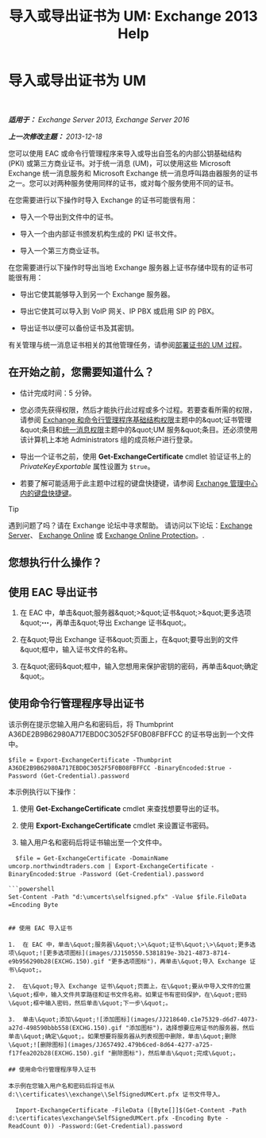 ﻿---
title: '导入或导出证书为 UM: Exchange 2013 Help'
TOCTitle: 导入或导出证书为 UM
ms:assetid: ee688c33-2e08-47e7-95fc-04ba10238341
ms:mtpsurl: https://technet.microsoft.com/zh-cn/library/Dn205143(v=EXCHG.150)
ms:contentKeyID: 54652305
ms.date: 05/21/2018
mtps_version: v=EXCHG.150
ms.translationtype: MT
---

# 导入或导出证书为 UM

 

_**适用于：** Exchange Server 2013, Exchange Server 2016_

_**上一次修改主题：** 2013-12-18_

您可以使用 EAC 或命令行管理程序来导入或导出自签名的内部公钥基础结构 (PKI) 或第三方商业证书。对于统一消息 (UM)，可以使用这些 Microsoft Exchange 统一消息服务和 Microsoft Exchange 统一消息呼叫路由器服务的证书之一。您可以对两种服务使用同样的证书，或对每个服务使用不同的证书。

在您需要进行以下操作时导入 Exchange 的证书可能很有用：

  - 导入一个导出到文件中的证书。

  - 导入一个由内部证书颁发机构生成的 PKI 证书文件。

  - 导入一个第三方商业证书。

在您需要进行以下操作时导出当地 Exchange 服务器上证书存储中现有的证书可能很有用：

  - 导出它使其能够导入到另一个 Exchange 服务器。

  - 导出它使其可以导入到 VoIP 网关、IP PBX 或启用 SIP 的 PBX。

  - 导出证书以便可以备份证书及其密钥。

有关管理与统一消息证书相关的其他管理任务，请参阅[部署证书的 UM 过程](deploying-certificates-for-um-procedures-exchange-2013-help.md)。

## 在开始之前，您需要知道什么？

  - 估计完成时间：5 分钟。

  - 您必须先获得权限，然后才能执行此过程或多个过程。若要查看所需的权限，请参阅 [Exchange 和命令行管理程序基础结构权限](exchange-and-shell-infrastructure-permissions-exchange-2013-help.md)主题中的\&quot;证书管理\&quot;条目和[统一消息权限](unified-messaging-permissions-exchange-2013-help.md)主题中的\&quot;UM 服务\&quot;条目。还必须使用该计算机上本地 Administrators 组的成员帐户进行登录。

  - 导出一个证书之前，使用 **Get-ExchangeCertificate** cmdlet 验证证书上的 *PrivateKeyExportable* 属性设置为 `$true`。

  - 若要了解可能适用于此主题中过程的键盘快捷键，请参阅 [Exchange 管理中心内的键盘快捷键](keyboard-shortcuts-in-the-exchange-admin-center-exchange-online-protection-help.md)。

> [!TIP]  
> 遇到问题了吗？请在 Exchange 论坛中寻求帮助。 请访问以下论坛：<a href="https://go.microsoft.com/fwlink/p/?linkid=60612">Exchange Server</a>、 <a href="https://go.microsoft.com/fwlink/p/?linkid=267542">Exchange Online</a> 或 <a href="https://go.microsoft.com/fwlink/p/?linkid=285351">Exchange Online Protection</a>。.


## 您想执行什么操作？

## 使用 EAC 导出证书

1.  在 EAC 中，单击\&quot;服务器\&quot;\>\&quot;证书\&quot;\>\&quot;更多选项\&quot;![更多选项图标](images/JJ150550.5381819e-3b21-4873-8714-e9b956290b28(EXCHG.150).gif "更多选项图标")，再单击\&quot;导出 Exchange 证书\&quot;。

2.  在\&quot;导出 Exchange 证书\&quot;页面上，在\&quot;要导出到的文件\&quot;框中，输入证书文件的名称。

3.  在\&quot;密码\&quot;框中，输入您想用来保护密钥的密码，再单击\&quot;确定\&quot;。

## 使用命令行管理程序导出证书

该示例在提示您输入用户名和密码后，将 Thumbprint A36DE2B9B62980A717EBD0C3052F5F0B08FBFFCC 的证书导出到一个文件中。

    $file = Export-ExchangeCertificate -Thumbprint A36DE2B9B62980A717EBD0C3052F5F0B08FBFFCC -BinaryEncoded:$true -Password (Get-Credential).password

本示例执行以下操作：

1.  使用 **Get-ExchangeCertificate** cmdlet 来查找想要导出的证书。

2.  使用 **Export-ExchangeCertificate** cmdlet 来设置证书密码。

3.  输入用户名和密码后将证书输出至一个文件中。

<!-- end list -->
  ```
    $file = Get-ExchangeCertificate -DomainName umcorp.northwindtraders.com | Export-ExchangeCertificate -BinaryEncoded:$true -Password (Get-Credential).password
  ```
  ```
```powershell
Set-Content -Path "d:\umcerts\selfsigned.pfx" -Value $file.FileData =Encoding Byte
```
  ```
  
## 使用 EAC 导入证书

1.  在 EAC 中，单击\&quot;服务器\&quot;\>\&quot;证书\&quot;\>\&quot;更多选项\&quot;![更多选项图标](images/JJ150550.5381819e-3b21-4873-8714-e9b956290b28(EXCHG.150).gif "更多选项图标")，再单击\&quot;导入 Exchange 证书\&quot;。

2.  在\&quot;导入 Exchange 证书\&quot;页面上，在\&quot;要从中导入文件的位置\&quot;框中，输入文件共享路径和证书文件名称。如果证书有密码保护，在\&quot;密码\&quot;框中输入密码，然后单击\&quot;下一步\&quot;。

3.  单击\&quot;添加\&quot;![添加图标](images/JJ218640.c1e75329-d6d7-4073-a27d-498590bbb558(EXCHG.150).gif "添加图标")，选择想要应用证书的服务器，然后单击\&quot;确定\&quot;。如果想要将服务器从列表视图中删除，单击\&quot;删除\&quot;![删除图标](images/JJ657492.479b6ced-8d64-4277-a725-f17fea202b28(EXCHG.150).gif "删除图标")，然后单击\&quot;完成\&quot;。

## 使用命令行管理程序导入证书

本示例在您输入用户名和密码后将证书从 d:\\certificates\\exchange\\SelfSignedUMCert.pfx 证书文件导入。

    Import-ExchangeCertificate -FileData ([Byte[]]$(Get-Content -Path d:\certificates\exchange\SelfSignedUMCert.pfx -Encoding Byte -ReadCount 0)) -Password:(Get-Credential).password


